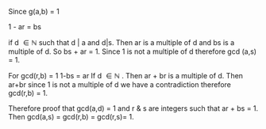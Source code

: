 Since g(a,b) = 1

1 - ar = bs

if d $\in  \mathbb{N}$ such that d | a and d|s. Then ar is a multiple of d and bs is a multiple of d. So bs + ar = 1. 
Since 1 is not a multiple of d therefore gcd (a,s) = 1.

For gcd(r,b) = 1 1-bs = ar
If d $\in \mathbb{N}$ . Then ar + br is a multiple of d. Then ar+br since 1 is not a multiple of d we have a contradiction therefore gcd(r,b) = 1. 

Therefore proof that gcd(a,d) = 1 and r & s are integers such that ar + bs = 1. Then gcd(a,s) = gcd(r,b) = gcd(r,s)= 1.
